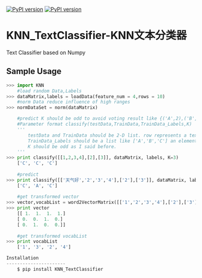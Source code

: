 [![PyPI version](https://img.shields.io/badge/python-2.7-blue.svg)](https://badge.fury.io/py/KNN_TextClassifier)
[![PyPI version](https://badge.fury.io/py/KNN_TextClassifier.svg)](https://badge.fury.io/py/KNN_TextClassifier)
# KNN_TextClassifier-KNN文本分类器
Text Classifier based on Numpy

Sample Usage
----------------------
```python
>>> import KNN
    #load random Data,Labels
>>> dataMatrix,labels = loadData(feature_num = 4,rows = 10)
    #norm Data reduce influence of high ranges
>>> normDataSet = norm(dataMatrix)

    #predict K should be odd to avoid voting result like {('A',2),('B',2)} difficult choice. 
    #Parameter format classify(testData,TrainData,TrainData_Labels,K) 
    '''
        testData and TrainData should be 2-D list. row represents a text data. Columns represent feature values.
        TrainData_Labels should be a list like ['A','B','C'] an element represents a row of TrainData's class.
        K should be odd as I said before.
    '''        
>>> print classify([[1,2,3,4],[2],[3]], dataMatrix, labels, K=3)
    ['C', 'C', 'C']
    
    #predict
>>> print classify([['天气好','2','3','4'],['2'],['3']], dataMatrix, labels, K=3)
    ['C', 'A', 'C']
    
    #get transformed vector
>>> vector,vocabList = word2VectorMatrix([['1','2','3','4'],['2'],['3']])
>>> print vector
    [[ 1.  1.  1.  1.]
    [ 0.  0.  1.  0.]
    [ 0.  1.  0.  0.]]
    
    #get transformed vocabList
>>> print vocabList
    ['1', '3', '2', '4']

Installation
----------------------
    $ pip install KNN_TextClassifier




